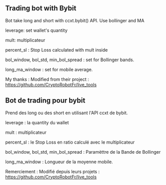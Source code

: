 ## Trading bot with Bybit 
Bot take long and short with ccxt.bybit() API.
Use bollinger and MA

leverage: set wallet's quantity

mult: multiplicateur

percent_sl : Stop Loss calculated with mult inside

bol_window, bol_std, min_bol_spread : set for Bollinger bands.

long_ma_window : set for mobile average.

My thanks : 
Modified from their project : https://github.com/CryptoRobotFr/live_tools

## Bot de trading pour bybit
Prend des long ou des short en utilisant l'API ccxt de bybit.

leverage : la quantity du wallet

mult : multiplicateur

percent_sl : le Stop Loss en ratio calculé avec le multiplicateur

bol_window, bol_std, min_bol_spread : Paramèttre de la Bande de Bollinger

long_ma_window : Longueur de la moyenne mobile.

Remerciement :
Modifié depuis leurs projets : https://github.com/CryptoRobotFr/live_tools



